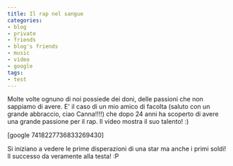 ```yaml
---
title: Il rap nel sangue
categories:
- blog
- private
- friends
- blog's friends
- music
- video
- google
tags:
- test
---
```

Molte volte ognuno di noi possiede dei doni, delle passioni che non sappiamo
di avere. E' il caso di un mio amico di facolta (saluto con un grande
abbraccio, ciao Canna!!!!) che dopo 24 anni ha scoperto di avere una grande
passione per il rap. Il video mostra il suo talento! :)

[google 7418227736833269430]

Si iniziano a vedere le prime disperazioni di una star ma anche i primi soldi!
Il successo da veramente alla testa! :P



